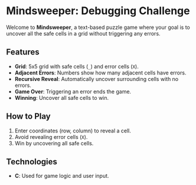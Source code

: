 # Mindsweeper: Debugging Challenge

Welcome to **Mindsweeper**, a text-based puzzle game where your goal is to uncover all the safe cells in a grid without triggering any errors.

## Features

- **Grid**: 5x5 grid with safe cells (`_`) and error cells (`X`).
- **Adjacent Errors**: Numbers show how many adjacent cells have errors.
- **Recursive Reveal**: Automatically uncover surrounding cells with no errors.
- **Game Over**: Triggering an error ends the game.
- **Winning**: Uncover all safe cells to win.

## How to Play

1. Enter coordinates (row, column) to reveal a cell.
2. Avoid revealing error cells (`X`).
3. Win by uncovering all safe cells.

## Technologies

- **C**: Used for game logic and user input.